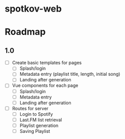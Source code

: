 # spotkov-web

# Roadmap
## 1.0
 - [ ] Create basic templates for pages
    - [ ] Splash/login
    - [ ] Metadata entry (playlist title, length, initial song)
    - [ ] Landing after generation

- [ ] Vue components for each page
    - [ ] Splash/login
    - [ ] Metadata entry
    - [ ] Landing after generation
    
- [ ] Routes for server
    - [ ] Login to Spotify
    - [ ] Last.FM list retrieval
    - [ ] Playlist generation
    - [ ] Saving Playlist
